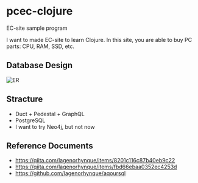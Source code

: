 # pcec-clojure
EC-site sample program

I want to made EC-site to learn Clojure.
In this site, you are able to buy PC parts: CPU, RAM, SSD, etc.

## Database Design

![ER](https://user-images.githubusercontent.com/1624680/68102843-cc64ce80-ff17-11e9-9023-908f4b026ac3.png)

## Stracture

* Duct + Pedestal + GraphQL
* PostgreSQL
* I want to try Neo4j, but not now

## Reference Documents

* https://qiita.com/lagenorhynque/items/8201c116c87b40eb9c22
* https://qiita.com/lagenorhynque/items/fbd66ebaa0352ec4253d
* https://github.com/lagenorhynque/aqoursql
